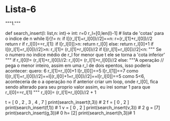 # Lista-6
"""1."""

def search_insert(l: list,n: int)-> int:
    r=0
    r_l=[0,len(l)-1] # lista de 'cotas' para o indice de n
    while l[r]!= n:
        if l[(r_l[1]+r_l[0])//2]==n:
            r=(r_l[1]+r_l[0])//2
            return r
        if r_l[0]==r_l[1]:
            if l[r_l[0]]>n:
                return r_l[0]
            else:
                return r_l[0]+1
        if l[(r_l[1]+r_l[0])//2]>n:
            r_l[1]= (r_l[1]+r_l[0])//2
        if l[(r_l[1]+r_l[0])//2]<n:
            """ Se o numero no indice médio de r_l for menor que t ele se torna a 'cota inferior' """
            if r_l[0]!= (r_l[1]+r_l[0])//2:
                r_l[0]= (r_l[1]+r_l[0])//2
            else:
                """A operação // pega o menor inteiro, assim em uma r_l de dois epentos, isso poderia acontecer:
                    quero: 6
                    r_l[1]=r_l[0]+1
                    l[r_l[0]]==5
                    l[r_l[1]]==7
                    como l[(r_l[1]+r_l[0])//2]==l[(r_l[0]+1+r_l[0])//2]==l[r_l[0]]==5
                    como 5<6, aconteceria de o a operação no if anterior criar um loop, onde r_l[0], fica sendo alterado para seu proprio valor 
                    assim, eu irei somar 1 para que r_l[0]==r_l[1]
                    """
                r_l[0]= (r_l[1]+r_l[0])//2 + 1
    

t = [ 0 , 2 , 3 , 4 , 7 ]
print(search_insert(t,3)) # 2
f = [ 0 , 2 ]
print(search_insert(f,1)) # 1
v = [ 0 , 2 ]
print(search_insert(v,3)) # 2
g = [7]
print(search_insert(g,3))# 0
h= [2]
print(search_insert(h,3))# 1 
